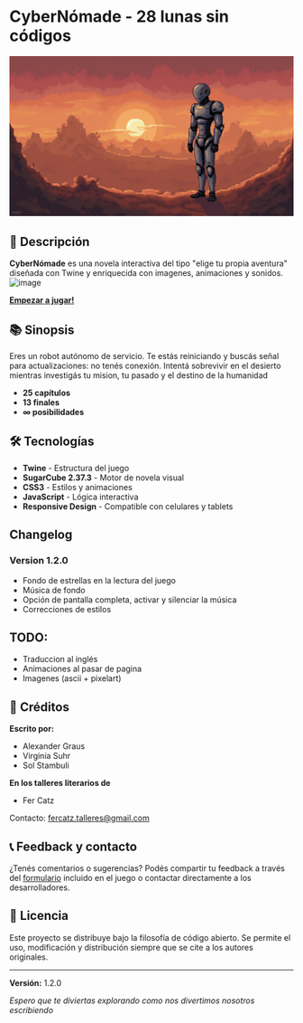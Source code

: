 # CyberNómade - 28 lunas sin códigos

![CyberNómade](assets/images/desert-robot-hero.jpg)

## 📖 Descripción

**CyberNómade** es una novela interactiva del tipo "elige tu propia aventura" diseñada con Twine y enriquecida con imagenes, animaciones y sonidos.
<img width="1920" height="715" alt="image" src="https://github.com/user-attachments/assets/ee3d821e-e0d1-44a4-84c0-a43611aae25c" />

**[Empezar a jugar!](https://cyber-nomade.github.io/)**
## 📚 Sinopsis

Eres un robot autónomo de servicio. Te estás reiniciando y buscás señal para actualizaciones: no tenés conexión.
Intentá sobrevivir en el desierto mientras investigás tu mision, tu pasado y el destino de la humanidad

- **25 capítulos**
- **13 finales**
- **∞ posibilidades**


## 🛠️ Tecnologías

- **Twine** - Estructura del juego
- **SugarCube 2.37.3** - Motor de novela visual
- **CSS3** - Estilos y animaciones
- **JavaScript** - Lógica interactiva
- **Responsive Design** - Compatible con celulares y tablets


## Changelog
### Version 1.2.0
- Fondo de estrellas en la lectura del juego
- Música de fondo 
- Opción de pantalla completa, activar y silenciar la música
- Correcciones de estilos

## TODO:
- Traduccion al inglés
- Animaciones al pasar de pagina
- Imagenes (ascii + pixelart)


## 👥 Créditos

**Escrito por:**
- Alexander Graus
- Virginia Suhr  
- Sol Stambuli

**En los talleres literarios de**
- Fer Catz

Contacto: fercatz.talleres@gmail.com

## 📞 Feedback y contacto

¿Tenés comentarios o sugerencias? Podés compartir tu feedback a través del [formulario](https://docs.google.com/forms/d/e/1FAIpQLSf4ylsSmzhSiOMQCrtgjghKoUxtFuCxs8meMeKAW9vQvGJ4ug/viewform) incluido en el juego o contactar directamente a los desarrolladores.


## 📄 Licencia

Este proyecto se distribuye bajo la filosofía de código abierto. Se permite el uso, modificación y distribución siempre que se cite a los autores originales.



---

**Versión:** 1.2.0

*Espero que te diviertas explorando como nos divertimos nosotros escribiendo*
